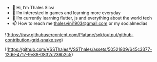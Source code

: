 - 👋 Hi, I’m Thales Silva
- 👀 I’m interested in games and learning more everyday
- 🌱 I’m currently learning flutter, js and everything about the world tech
- 📫 How to reach me thalesvini1903@gmail.com or my socialmedias

!(https://raw.githubusercontent.com/Platane/snk/output/github-contribution-grid-snake.svg)

!(https://github.com/VSSThales/VSSThales/assets/50521809/645c3377-12d6-4717-9e88-0832c236b2c5)


<!---
ThalesSSan/ThalesSSan is a ✨ special ✨ repository because its `README.md` (this file) appears on your GitHub profile.
You can click the Preview link to take a look at your changes.
--->
